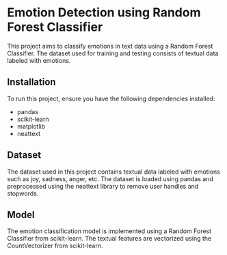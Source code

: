 
# Emotion Detection using Random Forest Classifier

This project aims to classify emotions in text data using a Random Forest Classifier. The dataset used for training and testing consists of textual data labeled with emotions.

## Installation
To run this project, ensure you have the following dependencies installed:

- pandas
- scikit-learn
- matplotlib
- neattext

## Dataset
The dataset used in this project contains textual data labeled with emotions such as joy, sadness, anger, etc. The dataset is loaded using pandas and preprocessed using the neattext library to remove user handles and stopwords.

## Model

The emotion classification model is implemented using a Random Forest Classifier from scikit-learn. The textual features are vectorized using the CountVectorizer from scikit-learn.